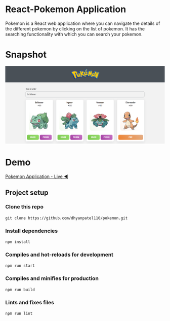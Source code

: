# React-Pokemon Application
Pokemon is a React web application where you can navigate the details of the different pokemon by clicking on the list of pokemon. It has the searching functionality with which you can search your pokemon.

# Snapshot

![Interface of Pokemon Application](pokemon.png)

# Demo

[Pokemon Application - Live ◀️](https://pokemon-dhyan110.netlify.app/)

## Project setup

### Clone this repo

```
git clone https://github.com/dhyanpatel110/pokemon.git
```

### Install dependencies

```
npm install
```

### Compiles and hot-reloads for development

```
npm run start
```

### Compiles and minifies for production

```
npm run build
```

### Lints and fixes files

```
npm run lint
```

